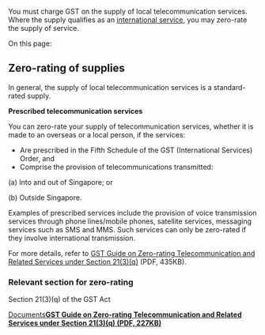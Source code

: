 You must charge GST on the supply of local telecommunication services. Where the supply qualifies as an [international service](https://www.iras.gov.sg/taxes/goods-services-tax-(gst)/charging-gst-(output-tax)/when-to-charge-0-gst-(zero-rate)/providing-international-services "international services"), you may zero-rate the supply of service.

On this page:

## Zero-rating of supplies

In general, the supply of local telecommunication services is a standard-rated supply.

**Prescribed telecommunication services**

You can zero-rate your supply of telecommunication services, whether it is made to an overseas or a local person, if the services:

- Are prescribed in the Fifth Schedule of the GST (International Services) Order, and
- Comprise the provision of telecommunications transmitted:



(a) Into and out of Singapore; or



(b) Outside Singapore.


Examples of prescribed services include the provision of voice transmission services through phone lines/mobile phones, satellite services, messaging services such as SMS and MMS. Such services can only be zero-rated if they involve international transmission.

For more details, refer to [GST Guide on Zero-rating Telecommunication and Related Services under Section 21(3)(q)](https://www.iras.gov.sg/media/docs/default-source/e-tax/etaxguides_gst_guide-on-zero-rating-telecomm-and-related-services-under-section-sec-21-3-q-_2007-04-27.pdf?sfvrsn=b75e281f_11) (PDF, 435KB).

### Relevant section for zero-rating

Section 21(3)(q) of the GST Act

[Documents**GST Guide on Zero-rating Telecommunication and Related Services under Section 21(3)(q) (PDF, 227KB)**](https://www.iras.gov.sg/media/docs/default-source/e-tax/etaxguides_gst_guide-on-zero-rating-telecomm-and-related-services-under-section-sec-21-3-q-_2007-04-27.pdf?sfvrsn=b75e281f_11)